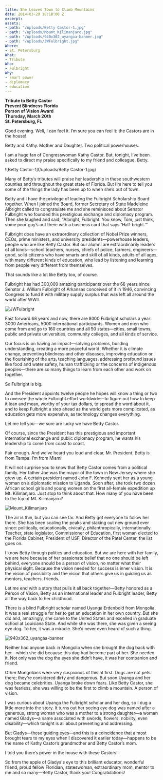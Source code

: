```yaml
---
title: She Leaves Town to Climb Mountains
date: 2014-03-20 18:18:00 Z
excerpt: 
assets:
- path: "/uploads/Betty Castor-1.jpg"
- path: "/uploads/Mount_Kilimanjaro.jpg"
- path: "/uploads/940x362_uyangaa-banner.jpg"
- path: "/uploads/JWFulbright.jpg"
Where:
- St. Petersburg
What:
- Tribute
Who:
- Fulbright
Why:
- smart power
- diplomacy
- education
---
```


**Tribute to Betty Castor  
Prevent Blindness Florida  
Person of Vision Award  
Thursday, March 20th  
St. Petersburg, FL**


Good evening.  Well, I can feel it.  I’m sure you can feel it:  the Castors are in the house!

Betty and Kathy.  Mother and Daughter.  Two political powerhouses.  

I am a huge fan of Congresswoman Kathy Castor.  But, tonight, I’ve been asked to direct my  praise specifically to my friend and colleague, Betty.  

![Betty Castor-1](/uploads/Betty Castor-1.jpg) 

Many of Betty’s tributes will praise her leadership in these southwestern counties and throughout the great state of Florida.  But I’m here to tell you some of the things the lady has been up to when she’s out of town.  

Betty and I have the privilege of leading the Fulbright Scholarship Board together.  When I joined the Board, former Secretary of State Madeleine Albright called to congratulate me and she reminisced about Senator Fulbright who founded this prestigious exchange and diplomacy program.  Then she laughed and said, "Albright, Fulbright.  You know, Tom, just think, some poor guy’s out there with a business card that says 'Half-bright.'"

Fulbright does have an extraordinary collection of Nobel Prize winners, CEOs, prime ministers, and university presidents—powerhouse leaders, people who are like Betty Castor.  But our alumni are  extraordinarily leaders of all kinds—school teachers, nurses, chiefs of police, farmers, engineers—good, solid citizens who have smarts and skill of all kinds, adults of all ages, with many different kinds of education, who lead by listening and learning from people very different from themselves.

That sounds like a lot like Betty too, of course.

Fulbright has had 300,000 amazing participants over the 68 years since Senator J. William Fulbright of Arkansas conceived of it in 1946, convincing Congress to fund it with military supply surplus that was left all around the world after WWII.

![JWFulbright](/uploads/JWFulbright.jpg) 

Fast forward 68 years and now, there are 8000 Fulbright scholars a year: 3000 Americans, 5000 international participants.  Women and men who come from and go to 160 countries and all 50 states—cities, small towns, public and private universities, community colleges, and all kinds of service.

Our focus is on having an impact—solving problems, building understanding, creating a more peaceful world.  Whether it is climate change, preventing blindness and other diseases, improving education or the flourishing of the arts, teaching languages, addressing profound issues like food and water safety, human trafficking or the concerns of indigenous peoples—there are so many things to learn from each other and work on together.

So Fulbright is big. 

And the President appoints twelve people he hopes will know a thing or two to oversee the whole Fulbright effort  worldwide—to figure out how to keep it lean and mean, worthy of your tax dollars, to spread the word about it, and to keep Fulbright a step ahead as the world gets more complicated, as education gets more expensive, as technology changes everything.

Let me tell you—we sure are lucky we have Betty Castor.

Of course, since the President has this prestigious and important international exchange and public diplomacy program, he wants his leadership to come from coast to coast.

Fair enough.  And we’ve heard you loud and clear, Mr. President.  Betty is from Tampa.  I’m from Miami.  

It will not surprise you to know that Betty Castor comes from a political family.  Her father Joe was the mayor of the town in New Jersey where she grew up.  A certain president named John F. Kennedy sent her as a young woman on a diplomatic mission to Uganda.  Soon after, she took two dozen African school girls and young women on the first all-female expedition up Mt. Kilimanjaro.  Just stop to think about that.  How many of you have been to the top of Mt. Kilimanjaro?

![Mount_Kilimanjaro](/uploads/Mount_Kilimanjaro.jpg) 

The air is thin, but you can see far.  And Betty got everyone to follow her there.  She has been scaling the peaks and staking out new ground ever since:  politically, educationally, civically, philanthropically, internationally.  Teacher, state legislator, Commissioner of Education, first woman elected to the Florida Cabinet, President of USF, Director of the Patel Center, the list goes on.

I know Betty through politics and education.  But we are here with her family, we are here because of her passionate belief that no one should be left behind, everyone should be a person of vision, no matter what their physical sight.  Because the vision needed for success is inner vision.  It is the vision of possibility and the vision that others give us in guiding us as mentors, teachers, friends.

Let me end with a story that pulls it all back together—Betty honored as a Person of Vision, Betty as an international leader and Fulbright leader, Betty all the way back to her childhood. 

There is a blind Fulbright scholar named Uyanga Erdenbold from Mongolia.  It was a real struggle for her to get an education in her own country.  But she did and, amazingly, she came to the United States and excelled in graduate school at Louisiana State.  And while she was there, she was given a seeing eye dog.  To her, it was a miracle.  She’d never even heard of such a thing.

![940x362_uyangaa-banner](/uploads/940x362_uyangaa-banner.jpg) 

Neither had anyone back in Mongolia when she brought the dog back with her—which she did because this dog had become part of her.  She needed it.  Not only was the dog the eyes she didn’t have,  it was her companion and friend.   

Other Mongolians were very suspicious of this at first.  Dogs are not pets there; they’re considered dirty and dangerous.  But soon Uyanga and her dog became celebrities.  Uyanga broke down fears.  Like Betty Castor, she was fearless, she was willing to be the first to climb a mountain.  A person of vision.  

I was curious about Uyanga the Fulbright scholar and her dog, so I dug a little more into the story.  It turns out her seeing eye dog was named after a generous, strong woman who was a mother to a strong daughter—a woman named Gladys—a name associated with swords, flowers, nobility, even disability—which tonight is all about preventing and addressing.  

But Gladys—those guiding eyes—and this is a coincidence that almost brought tears to my eyes when I discovered it earlier today—happens to be the name of Kathy Castor’s grandmother and Betty Castor’s mom.  

I told you there’s power in the house with these Castors!  

So from the apple of Gladys's eye to this brilliant educator, wonderful friend,  proud fellow Floridian, stateswoman, extraordinary mom, mentor to me and so many—Betty Castor, thank you!  Congratulations!
